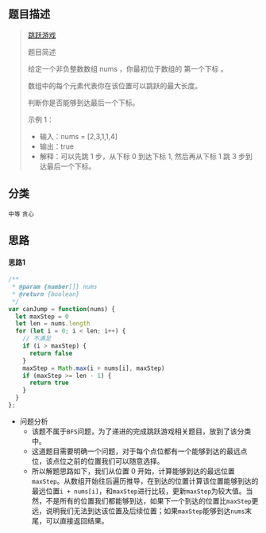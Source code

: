 ## 题目描述

> [跳跃游戏](https://leetcode-cn.com/problems/jump-game/)
>
>题目简述
>
>给定一个非负整数数组 nums ，你最初位于数组的 第一个下标 。
>
>数组中的每个元素代表你在该位置可以跳跃的最大长度。
>
>判断你是否能够到达最后一个下标。
>
>示例 1：
> - 输入：nums = [2,3,1,1,4]
> - 输出：true
> - 解释：可以先跳 1 步，从下标 0 到达下标 1, 然后再从下标 1 跳 3 步到达最后一个下标。

## 分类
`中等` `贪心`

## 思路
#### 思路1
```javascript
/**
 * @param {number[]} nums
 * @return {boolean}
 */
var canJump = function(nums) {
  let maxStep = 0
  let len = nums.length
  for (let i = 0; i < len; i++) {
    // 不满足
    if (i > maxStep) {
      return false
    }
    maxStep = Math.max(i + nums[i], maxStep)
    if (maxStep >= len - 1) {
      return true
    }
  }
};
```
- 问题分析
  - 该题不属于`BFS`问题，为了递进的完成跳跃游戏相关题目，放到了该分类中。
  - 这道题目需要明确一个问题，对于每个点位都有一个能够到达的最远点位，该点位之前的位置我们可以随意选择。
  - 所以解题思路如下，我们从位置 0 开始，计算能够到达的最远位置`maxStep`。从数组开始往后遍历推导，在到达的位置计算该位置能够到达的最远位置`i + nums[i]`，和`maxStep`进行比较，更新`maxStep`为较大值。当然，不是所有的位置我们都能够到达，如果下一个到达的位置比`maxStep`更远，说明我们无法到达该位置及后续位置；如果`maxStep`能够到达`nums`末尾，可以直接返回结果。